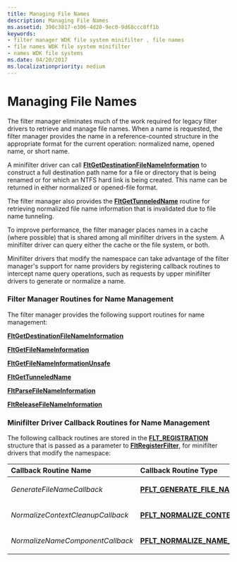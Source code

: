 ```yaml
---
title: Managing File Names
description: Managing File Names
ms.assetid: 390c3817-e306-4d20-9ec0-9d68ccc8ff1b
keywords:
- filter manager WDK file system minifilter , file names
- file names WDK file system minifilter
- names WDK file systems
ms.date: 04/20/2017
ms.localizationpriority: medium
---
```


# Managing File Names


The filter manager eliminates much of the work required for legacy filter drivers to retrieve and manage file names. When a name is requested, the filter manager provides the name in a reference-counted structure in the appropriate format for the current operation: normalized name, opened name, or short name.

A minifilter driver can call [**FltGetDestinationFileNameInformation**](https://docs.microsoft.com/windows-hardware/drivers/ddi/content/fltkernel/nf-fltkernel-fltgetdestinationfilenameinformation) to construct a full destination path name for a file or directory that is being renamed or for which an NTFS hard link is being created. This name can be returned in either normalized or opened-file format.

The filter manager also provides the [**FltGetTunneledName**](https://docs.microsoft.com/windows-hardware/drivers/ddi/content/fltkernel/nf-fltkernel-fltgettunneledname) routine for retrieving normalized file name information that is invalidated due to file name tunneling.

To improve performance, the filter manager places names in a cache (where possible) that is shared among all minifilter drivers in the system. A minifilter driver can query either the cache or the file system, or both.

Minifilter drivers that modify the namespace can take advantage of the filter manager's support for name providers by registering callback routines to intercept name query operations, such as requests by upper minifilter drivers to generate or normalize a name.

### <span id="Filter_Manager_Routines_for_Name_Management"></span><span id="filter_manager_routines_for_name_management"></span><span id="FILTER_MANAGER_ROUTINES_FOR_NAME_MANAGEMENT"></span>Filter Manager Routines for Name Management

The filter manager provides the following support routines for name management:

[**FltGetDestinationFileNameInformation**](https://docs.microsoft.com/windows-hardware/drivers/ddi/content/fltkernel/nf-fltkernel-fltgetdestinationfilenameinformation)

[**FltGetFileNameInformation**](https://docs.microsoft.com/windows-hardware/drivers/ddi/content/fltkernel/nf-fltkernel-fltgetfilenameinformation)

[**FltGetFileNameInformationUnsafe**](https://docs.microsoft.com/windows-hardware/drivers/ddi/content/fltkernel/nf-fltkernel-fltgetfilenameinformationunsafe)

[**FltGetTunneledName**](https://docs.microsoft.com/windows-hardware/drivers/ddi/content/fltkernel/nf-fltkernel-fltgettunneledname)

[**FltParseFileNameInformation**](https://docs.microsoft.com/windows-hardware/drivers/ddi/content/fltkernel/nf-fltkernel-fltparsefilenameinformation)

[**FltReleaseFileNameInformation**](https://docs.microsoft.com/windows-hardware/drivers/ddi/content/fltkernel/nf-fltkernel-fltreleasefilenameinformation)

### <span id="Minifilter_Driver_Callback_Routines_for_Name_Management"></span><span id="minifilter_driver_callback_routines_for_name_management"></span><span id="MINIFILTER_DRIVER_CALLBACK_ROUTINES_FOR_NAME_MANAGEMENT"></span>Minifilter Driver Callback Routines for Name Management

The following callback routines are stored in the [**FLT\_REGISTRATION**](https://docs.microsoft.com/windows-hardware/drivers/ddi/content/fltkernel/ns-fltkernel-_flt_registration) structure that is passed as a parameter to [**FltRegisterFilter**](https://docs.microsoft.com/windows-hardware/drivers/ddi/content/fltkernel/nf-fltkernel-fltregisterfilter), for minifilter drivers that modify the namespace:

<table>
<colgroup>
<col width="50%" />
<col width="50%" />
</colgroup>
<thead>
<tr class="header">
<th align="left">Callback Routine Name</th>
<th align="left">Callback Routine Type</th>
</tr>
</thead>
<tbody>
<tr class="odd">
<td align="left"><p><em>GenerateFileNameCallback</em></p></td>
<td align="left"><p><a href="https://docs.microsoft.com/windows-hardware/drivers/ddi/content/fltkernel/nc-fltkernel-pflt_generate_file_name" data-raw-source="[&lt;strong&gt;PFLT_GENERATE_FILE_NAME&lt;/strong&gt;](https://docs.microsoft.com/windows-hardware/drivers/ddi/content/fltkernel/nc-fltkernel-pflt_generate_file_name)"><strong>PFLT_GENERATE_FILE_NAME</strong></a></p></td>
</tr>
<tr class="even">
<td align="left"><p><em>NormalizeContextCleanupCallback</em></p></td>
<td align="left"><p><a href="https://docs.microsoft.com/windows-hardware/drivers/ddi/content/fltkernel/nc-fltkernel-pflt_normalize_context_cleanup" data-raw-source="[&lt;strong&gt;PFLT_NORMALIZE_CONTEXT_CLEANUP&lt;/strong&gt;](https://docs.microsoft.com/windows-hardware/drivers/ddi/content/fltkernel/nc-fltkernel-pflt_normalize_context_cleanup)"><strong>PFLT_NORMALIZE_CONTEXT_CLEANUP</strong></a></p></td>
</tr>
<tr class="odd">
<td align="left"><p><em>NormalizeNameComponentCallback</em></p></td>
<td align="left"><p><a href="https://docs.microsoft.com/windows-hardware/drivers/ddi/content/fltkernel/nc-fltkernel-pflt_normalize_name_component" data-raw-source="[&lt;strong&gt;PFLT_NORMALIZE_NAME_COMPONENT&lt;/strong&gt;](https://docs.microsoft.com/windows-hardware/drivers/ddi/content/fltkernel/nc-fltkernel-pflt_normalize_name_component)"><strong>PFLT_NORMALIZE_NAME_COMPONENT</strong></a></p></td>
</tr>
</tbody>
</table>

 

 

 





